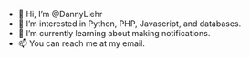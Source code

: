 - 👋 Hi, I’m @DannyLiehr
- 👀 I’m interested in Python, PHP, Javascript, and databases.
- 🌱 I’m currently learning about making notifications.
- 📫 You can reach me at my email.

<!---
DannyLiehr/DannyLiehr is a ✨ special ✨ repository because its `README.md` (this file) appears on your GitHub profile.
You can click the Preview link to take a look at your changes.
--->
